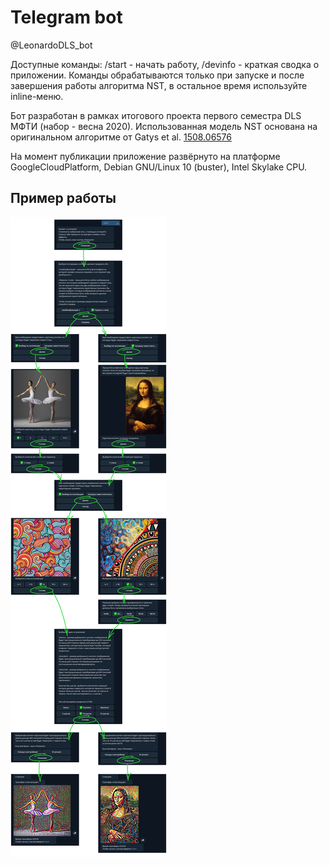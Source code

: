 # Telegram bot

@LeonardoDLS_bot

Доступные команды:
/start - начать работу,
/devinfo - краткая сводка о приложении.
Команды обрабатываются только при запуске и после завершения работы алгоритма NST, в остальное время используйте inline-меню.

Бот разработан в рамках итогового проекта первого семестра DLS МФТИ (набор - весна 2020).
Использованная модель NST основана на оригинальном алгоритме от Gatys et al. [1508.06576](https://arxiv.org/pdf/1508.06576.pdf "1508.06576")

На момент публикации приложение развёрнуто на платформе GoogleCloudPlatform, Debian GNU/Linux 10 (buster), Intel Skylake CPU.

## Пример работы

![](https://raw.githubusercontent.com/kotyukov/leonardo/master/readme_demo.png)